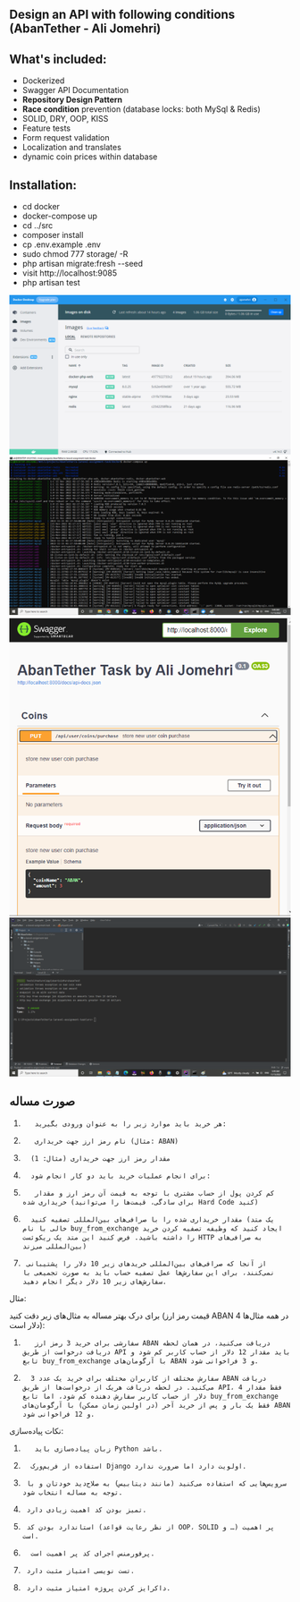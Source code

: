 ## Design an API with following conditions (AbanTether - Ali Jomehri)

## What's included:

- Dockerized
- Swagger API Documentation
- <b>Repository Design Pattern</b>
- <b>Race condition</b> prevention (database locks: both MySql & Redis)
- SOLID, DRY, OOP, KISS
- Feature tests
- Form request validation
- Localization and translates
- dynamic coin prices within database

## Installation:

- cd docker
- docker-compose up
- cd ../src
- composer install
- cp .env.example .env
- sudo chmod 777 storage/ -R
- php artisan migrate:fresh --seed
- visit http://localhost:9085
- php artisan test

![Docker Images](src/public/images/docker-images.png)
![Docker Containers](src/public/images/docker-containers-up.png)
![Swagger](src/public/images/swagger.png)
![Feature Tests](src/public/images/testing.png)

## صورت مساله

1.        هر خرید باید موارد زیر را به عنوان ورودی بگیرید:

1.        نام رمز ارز جهت خریداری (مثال: ABAN)

2.       مقدار رمز ارز جهت خریداری (مثال: 1)

2.       برای انجام عملیات خرید باید دو کار انجام شود:

1.        کم کردن پول از حساب مشتری با توجه به قیمت آن رمز ارز و مقدار خریداری شده (برای سادگی، قیمت‌ها را می‌توانید Hard Code کنید)

2.       مقدار خریداری شده را با صرافی‌های بین‌المللی تصفیه کنید (یک متد خالی با نام buy_from_exchange ایجاد کنید که وظیفه تصفیه کردن خرید را داشته باشید. فرض کنید این متد یک ریکوئست HTTP به صرافی‌های بین‌المللی می‌زند)

3.      از آنجا که صرافی‌های بین‌المللی خریدهای زیر 10 دلار را پشتیبانی نمی‌کنند، برای این سفارش‌ها عمل تصفیه حساب باید به صورت تجمیعی با سفارش‌های زیر 10 دلار دیگر انجام دهید.

مثال:

برای درک بهتر مساله به مثال‌های زیر دقت کنید (قیمت رمز ارز ABAN در همه مثال‌ها 4 دلار است):

1.        سفارشی برای خرید 3 رمز ارز ABAN دریافت می‌کنید، در همان لحظه دریافت درخواست از طریق API باید مقدار 12 دلار از حساب کاربر کم شود و تابع buy_from_exchange با آرگومان‌های ABAN و 3 فراخوانی شود.

2.       3 سفارش مختلف از کاربران مختلف برای خرید یک عدد ABAN دریافت‌ می‌کنید. در لحظه دریافت هریک از درخواست‌ها از طریق API، فقط مقدار 4 دلار از حساب کاربر سفارش دهنده کم شود، اما تابع buy_from_exchange فقط یک بار و پس‌ از خرید آخر (در اولین زمان ممکن) با آرگومان‌های ABAN و 12 فراخوانی شود.

نکات پیاده‌سازی:

1.        زبان پیاده‌سازی باید Python باشد.

2.       استفاده از فریم‌ورک Django اولویت دارد اما ضرورت ندارد.

3.      سرویس‌هایی که استفاده‌ می‌کنید (مانند دیتابیس) به صلاح‌دید خودتان و با توجه به مساله انتخاب شود.

4.      تمیز بودن کد اهمیت زیادی دارد.

5.      استاندارد بودن کد (از نظر رعایت قواعد OOP، SOLID و …) پر اهمیت است.

6.       پرفورمنس اجرای کد پر اهمیت است.

7.      تست نویسی امتیاز مثبت دارد.

8.      داکرایز کردن پروژه امتیاز مثبت دارد.